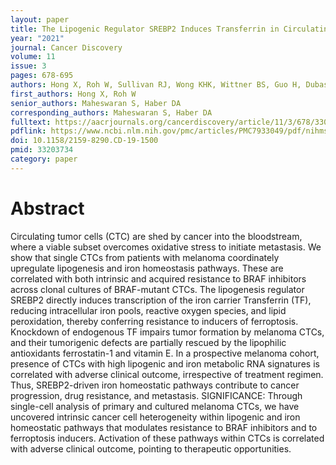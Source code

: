 ```yaml
---
layout: paper
title: The Lipogenic Regulator SREBP2 Induces Transferrin in Circulating Melanoma Cells and Suppresses Ferroptosis
year: "2021"
journal: Cancer Discovery
volume: 11
issue: 3
pages: 678-695
authors: Hong X, Roh W, Sullivan RJ, Wong KHK, Wittner BS, Guo H, Dubash TD, Sade-Feldman M, Wesley B, Horwitz E, Boland GM, Marvin DL, Bonesteel T, Lu C, Aguet F, Burr R, Freeman SS, Parida L, Calhoun K, Jewett MK, Nieman LT, Hacohen N, Näär AM, Ting DT, Toner M, Stott SL, Getz G, Maheswaran S, Haber DA
first_authors: Hong X, Roh W
senior_authors: Maheswaran S, Haber DA 
corresponding_authors: Maheswaran S, Haber DA 
fulltext: https://aacrjournals.org/cancerdiscovery/article/11/3/678/3309/The-Lipogenic-Regulator-SREBP2-Induces-Transferrin
pdflink: https://www.ncbi.nlm.nih.gov/pmc/articles/PMC7933049/pdf/nihms-1647991.pdf
doi: 10.1158/2159-8290.CD-19-1500
pmid: 33203734
category: paper
---
```


# Abstract

Circulating tumor cells (CTC) are shed by cancer into the bloodstream, where a viable subset overcomes oxidative stress to initiate metastasis. We show that single CTCs from patients with melanoma coordinately upregulate lipogenesis and iron homeostasis pathways. These are correlated with both intrinsic and acquired resistance to BRAF inhibitors across clonal cultures of BRAF-mutant CTCs. The lipogenesis regulator SREBP2 directly induces transcription of the iron carrier Transferrin (TF), reducing intracellular iron pools, reactive oxygen species, and lipid peroxidation, thereby conferring resistance to inducers of ferroptosis. Knockdown of endogenous TF impairs tumor formation by melanoma CTCs, and their tumorigenic defects are partially rescued by the lipophilic antioxidants ferrostatin-1 and vitamin E. In a prospective melanoma cohort, presence of CTCs with high lipogenic and iron metabolic RNA signatures is correlated with adverse clinical outcome, irrespective of treatment regimen. Thus, SREBP2-driven iron homeostatic pathways contribute to cancer progression, drug resistance, and metastasis. SIGNIFICANCE: Through single-cell analysis of primary and cultured melanoma CTCs, we have uncovered intrinsic cancer cell heterogeneity within lipogenic and iron homeostatic pathways that modulates resistance to BRAF inhibitors and to ferroptosis inducers. Activation of these pathways within CTCs is correlated with adverse clinical outcome, pointing to therapeutic opportunities.
